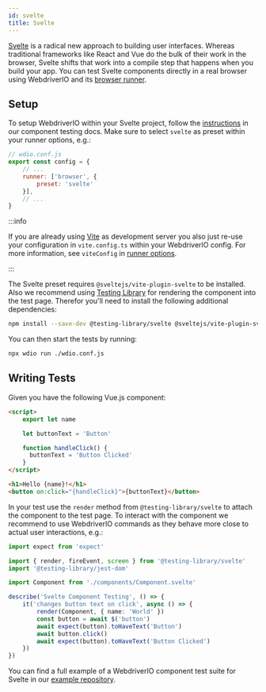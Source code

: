 ```yaml
---
id: svelte
title: Svelte
---
```


[Svelte](https://svelte.dev/) is a radical new approach to building user interfaces. Whereas traditional frameworks like React and Vue do the bulk of their work in the browser, Svelte shifts that work into a compile step that happens when you build your app. You can test Svelte components directly in a real browser using WebdriverIO and its [browser runner](/docs/runner#browser-runner).

## Setup

To setup WebdriverIO within your Svelte project, follow the [instructions](/docs/component-testing#set-up) in our component testing docs. Make sure to select `svelte` as preset within your runner options, e.g.:

```js
// wdio.conf.js
export const config = {
    // ...
    runner: ['browser', {
        preset: 'svelte'
    }],
    // ...
}
```

:::info

If you are already using [Vite](https://vitejs.dev/) as development server you also just re-use your configuration in `vite.config.ts` within your WebdriverIO config. For more information, see `viteConfig` in [runner options](http://localhost:3000/docs/runner#runner-options).

:::

The Svelte preset requires `@sveltejs/vite-plugin-svelte` to be installed. Also we recommend using [Testing Library](https://testing-library.com/) for rendering the component into the test page. Therefor you'll need to install the following additional dependencies:

```sh npm2yarn
npm install --save-dev @testing-library/svelte @sveltejs/vite-plugin-svelte
```

You can then start the tests by running:

```sh
npx wdio run ./wdio.conf.js
```

## Writing Tests

Given you have the following Vue.js component:

```html title="./components/Component.svelte"
<script>
    export let name

    let buttonText = 'Button'

    function handleClick() {
      buttonText = 'Button Clicked'
    }
</script>

<h1>Hello {name}!</h1>
<button on:click="{handleClick}">{buttonText}</button>
```

In your test use the `render` method from `@testing-library/svelte` to attach the component to the test page. To interact with the component we recommend to use WebdriverIO commands as they behave more close to actual user interactions, e.g.:

```ts title="svelte.test.js"
import expect from 'expect'

import { render, fireEvent, screen } from '@testing-library/svelte'
import '@testing-library/jest-dom'

import Component from './components/Component.svelte'

describe('Svelte Component Testing', () => {
    it('changes button text on click', async () => {
        render(Component, { name: 'World' })
        const button = await $('button')
        await expect(button).toHaveText('Button')
        await button.click()
        await expect(button).toHaveText('Button Clicked')
    })
})
```

You can find a full example of a WebdriverIO component test suite for Svelte in our [example repository](https://github.com/webdriverio/component-testing-examples/tree/main/svelte-typescript-vite).

